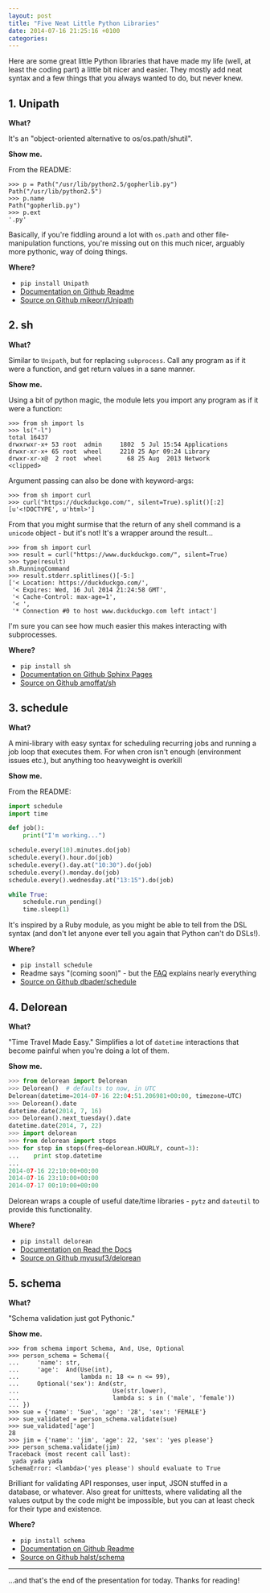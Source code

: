```yaml
---
layout: post
title: "Five Neat Little Python Libraries"
date: 2014-07-16 21:25:16 +0100
categories:
---
```


Here are some great little Python libraries that have made my life (well, at
least the coding part) a little bit nicer and easier. They mostly add neat
syntax and a few things that you always wanted to do, but never knew.

## 1. Unipath

**What?**

It's an "object-oriented alternative to os/os.path/shutil".

**Show me.**

From the README:

```pycon
>>> p = Path("/usr/lib/python2.5/gopherlib.py")
Path("/usr/lib/python2.5")
>>> p.name
Path("gopherlib.py")
>>> p.ext
'.py'
```

Basically, if you're fiddling around a lot with `os.path` and other file-
manipulation functions, you're missing out on this much nicer, arguably more
pythonic, way of doing things.

**Where?**

* `pip install Unipath`
* [Documentation on Github Readme](https://github.com/mikeorr/Unipath#readme)
* [Source on Github mikeorr/Unipath](https://github.com/mikeorr/Unipath)


## 2. sh

**What?**

Similar to `Unipath`, but for replacing `subprocess`. Call any program as if it
were a function, and get return values in a sane manner.


**Show me.**


Using a bit of python magic, the module lets you import any program as if it
were a function:


```pycon
>>> from sh import ls
>>> ls("-l")
total 16437
drwxrwxr-x+ 53 root  admin     1802  5 Jul 15:54 Applications
drwxr-xr-x+ 65 root  wheel     2210 25 Apr 09:24 Library
drwxr-xr-x@  2 root  wheel       68 25 Aug  2013 Network
<clipped>
```

Argument passing can also be done with keyword-args:


```pycon
>>> from sh import curl
>>> curl("https://duckduckgo.com/", silent=True).split()[:2]
[u'<!DOCTYPE', u'html>']
```


From that you might surmise that the return of any shell command is a `unicode`
object - but it's not! It's a wrapper around the result...


```pycon
>>> from sh import curl
>>> result = curl("https://www.duckduckgo.com/", silent=True)
>>> type(result)
sh.RunningCommand
>>> result.stderr.splitlines()[-5:]
['< Location: https://duckduckgo.com/',
 '< Expires: Wed, 16 Jul 2014 21:24:58 GMT',
 '< Cache-Control: max-age=1',
 '< ',
 '* Connection #0 to host www.duckduckgo.com left intact']
 ```

I'm sure you can see how much easier this makes interacting with subprocesses.


**Where?**

* `pip install sh`
* [Documentation on Github Sphinx Pages](http://amoffat.github.io/sh/)
* [Source on Github amoffat/sh](https://github.com/amoffat/sh)


## 3. schedule

**What?**


A mini-library with easy syntax for scheduling recurring jobs and running a job
loop that executes them. For when cron isn't enough (environment issues etc.),
but anything too heavyweight is overkill


**Show me.**

From the README:

```python
import schedule
import time

def job():
    print("I'm working...")

schedule.every(10).minutes.do(job)
schedule.every().hour.do(job)
schedule.every().day.at("10:30").do(job)
schedule.every().monday.do(job)
schedule.every().wednesday.at("13:15").do(job)

while True:
    schedule.run_pending()
    time.sleep(1)
```

It's inspired by a Ruby module, as you might be able to tell from the DSL
syntax (and don't let anyone ever tell you again that Python can't do DSLs!).


**Where?**

* `pip install schedule`
* Readme says "(coming soon)" - but the [FAQ](https://github.com/dbader/schedule/blob/master/FAQ.rst#faq)
  explains nearly everything
* [Source on Github dbader/schedule](https://github.com/dbader/schedule)


## 4. Delorean

**What?**


"Time Travel Made Easy." Simplifies a lot of `datetime` interactions that
become painful when you're doing a lot of them.


**Show me.**

```python
>>> from delorean import Delorean
>>> Delorean()  # defaults to now, in UTC
Delorean(datetime=2014-07-16 22:04:51.206981+00:00, timezone=UTC)
>>> Delorean().date
datetime.date(2014, 7, 16)
>>> Delorean().next_tuesday().date
datetime.date(2014, 7, 22)
>>> import delorean
>>> from delorean import stops
>>> for stop in stops(freq=delorean.HOURLY, count=3):
...    print stop.datetime
...
2014-07-16 22:10:00+00:00
2014-07-16 23:10:00+00:00
2014-07-17 00:10:00+00:00
```

Delorean wraps a couple of useful date/time libraries - `pytz` and `dateutil`
to provide this functionality.

**Where?**

* `pip install delorean`
* [Documentation on Read the Docs](http://delorean.readthedocs.org/en/latest/)
* [Source on Github myusuf3/delorean](https://github.com/myusuf3/delorean/)


## 5. schema

**What?**

"Schema validation just got Pythonic."

**Show me.**

```pycon
>>> from schema import Schema, And, Use, Optional
>>> person_schema = Schema({
...     'name': str,
...     'age':  And(Use(int),
...                 lambda n: 18 <= n <= 99),
...     Optional('sex'): And(str,
...                          Use(str.lower),
...                          lambda s: s in ('male', 'female'))
... })
>>> sue = {'name': 'Sue', 'age': '28', 'sex': 'FEMALE'}
>>> sue_validated = person_schema.validate(sue)
>>> sue_validated['age']
28
>>> jim = {'name': 'jim', 'age': 22, 'sex': 'yes please'}
>>> person_schema.validate(jim)
Traceback (most recent call last):
 yada yada yada
SchemaError: <lambda>('yes please') should evaluate to True
```

Brilliant for validating API responses, user input, JSON stuffed in a database,
or whatever. Also great for unittests, where validating all the values output
by the code might be impossible, but you can at least check for their type and
existence.


**Where?**

* `pip install schema`
* [Documentation on Github Readme](https://github.com/halst/schema#schema-validation-just-got-pythonic)
* [Source on Github halst/schema](https://github.com/halst/schema)

---

...and that's the end of the presentation for today. Thanks for reading!
